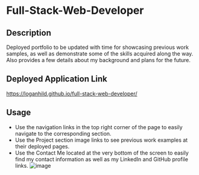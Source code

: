 # Full-Stack-Web-Developer
## Description
Deployed portfolio to be updated with time for showcasing previous work samples, as well as demonstrate some of the skills acquired along the way. Also provides a few details about my background and plans for the future.
## Deployed Application Link
https://loganhild.github.io/full-stack-web-developer/
## Usage
* Use the navigation links in the top right corner of the page to easily navigate to the corresponding section.
* Use the Project section image links to see previous work examples at their deployed pages.
* Use the Contact Me located at the very bottom of the screen to easily find my contact information as well as my LinkedIn and GitHub profile links.
![image](https://user-images.githubusercontent.com/82903685/123529842-07ea7880-d6ba-11eb-8da0-83d17615d716.png)
